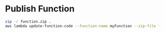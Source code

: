 # Publish Function
``` bash
zip -r function.zip .
aws lambda update-function-code --function-name myFunction --zip-file fileb://myFunction.zip
```